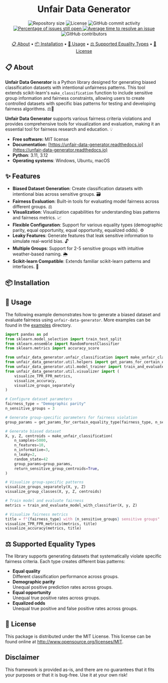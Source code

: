 <h1 align="center">
    Unfair Data Generator
</h1>

<p align="center">
    <img alt="Repository size" src="https://img.shields.io/github/repo-size/tiazv/unfair-data-generator" />
    <img alt="License" src="https://img.shields.io/github/license/tiazv/unfair-data-generator.svg" />
    <img alt="GitHub commit activity" src="https://img.shields.io/github/commit-activity/w/tiazv/unfair-data-generator.svg">
    <a href="http://isitmaintained.com/project/tiazv/unfair-data-generator">
        <img alt="Percentage of issues still open" src="http://isitmaintained.com/badge/open/tiazv/unfair-data-generator.svg">
    </a>
    <a href="http://isitmaintained.com/project/tiazv/unfair-data-generator">
        <img alt="Average time to resolve an issue" src="http://isitmaintained.com/badge/resolution/tiazv/unfair-data-generator.svg">
    </a>
    <img alt="GitHub contributors" src="https://img.shields.io/github/contributors/tiazv/unfair-data-generator.svg"/>
</p>

<p align="center">
    <a href="#-about">📋 About</a> •
    <a href="#-installation">📦 Installation</a> •
    <a href="#-usage">🚀 Usage</a> •
    <a href="#️-supported-equality-types">⚖️ Supported Equality Types</a> •
    <a href="#-license">📜 License</a>
</p>

## 📋 About
**Unfair Data Generator** is a Python library designed for generating biased classification datasets with intentional unfairness patterns. This tool extends scikit-learn's `make_classification` function to include sensitive group information and fairness constraints, allowing users to create controlled datasets with specific bias patterns for testing and developing fairness algorithms. ⚖️🧪

**Unfair Data Generator** supports various fairness criteria violations and provides comprehensive tools for visualization and evaluation, making it an essential tool for fairness research and education. 💡

* **Free software:** MIT license
* **Documentation:** [https://unfair-data-generator.readthedocs.io](https://unfair-data-generator.readthedocs.io)
* **Python**: 3.11, 3.12
* **Operating systems**: Windows, Ubuntu, macOS

## ✨ Features
- **Biased Dataset Generation**: Create classification datasets with intentional bias across sensitive groups. 🗃️
- **Fairness Evaluation**: Built-in tools for evaluating model fairness across different groups. ⚖️
- **Visualization**: Visualization capabilities for understanding bias patterns and fairness metrics. 📈
- **Flexible Configuration**: Support for various equality types (demographic parity, equal opportunity, equal opportunity, equalized odds). ⚙️
- **Leaky Features**: Generate features that leak sensitive information to simulate real-world bias. 🔓
- **Multiple Groups**: Support for 2-5 sensitive groups with intuitive weather-based naming. 🌦️
- **Scikit-learn Compatible**: Extends familiar scikit-learn patterns and interfaces. 🎯

## 📦 Installation


## 🚀 Usage
The following example demonstrates how to generate a biased dataset and evaluate fairness using `unfair-data-generator`. More examples can be found in the [examples](./examples) directory.

```python
import pandas as pd
from sklearn.model_selection import train_test_split
from sklearn.ensemble import RandomForestClassifier
from sklearn.metrics import accuracy_score

from unfair_data_generator.unfair_classification import make_unfair_classification
from unfair_data_generator.util.helpers import get_params_for_certain_equality_type
from unfair_data_generator.util.model_trainer import train_and_evaluate_model_with_classifier
from unfair_data_generator.util.visualizer import (
    visualize_TPR_FPR_metrics, 
    visualize_accuracy, 
    visualize_groups_separately
)

# Configure dataset parameters
fairness_type = "Demographic parity"
n_sensitive_groups = 3

# Generate group-specific parameters for fairness violation
group_params = get_params_for_certain_equality_type(fairness_type, n_sensitive_groups)

# Generate biased dataset
X, y, Z, centroids = make_unfair_classification(
    n_samples=5000,
    n_features=10,
    n_informative=3,
    n_leaky=2,
    random_state=42
    group_params=group_params,
    return_sensitive_group_centroids=True,
)

# Visualize group-specific patterns
visualize_groups_separately(X, y, Z)
visualize_group_classes(X, y, Z, centroids)

# Train model and evaluate fairness
metrics = train_and_evaluate_model_with_classifier(X, y, Z)

# Visualize fairness metrics
title = f"{fairness_type} with {n_sensitive_groups} sensitive groups"
visualize_TPR_FPR_metrics(metrics, title)
visualize_accuracy(metrics, title)
```

## ⚖️ Supported Equality Types
The library supports generating datasets that systematically violate specific fairness criteria. Each type creates different bias patterns:

- **Equal quality**   
Different classification performance across groups.
- **Demographic parity**  
Unequal positive prediction rates across groups.
- **Equal opportunity**  
Unequal true positive rates across groups.
- **Equalized odds**  
Unequal true positive and false positive rates across groups.

## 📜 License
This package is distributed under the MIT License. This license can be found online at <http://www.opensource.org/licenses/MIT>.

## Disclaimer
This framework is provided as-is, and there are no guarantees that it fits your purposes or that it is bug-free. Use it at your own risk!